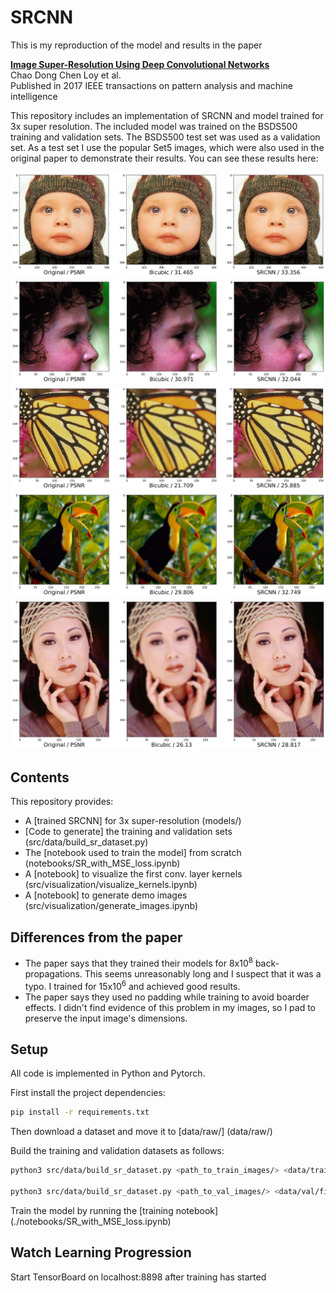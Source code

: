 # SRCNN

This is my reproduction of the model and results in the paper

**[Image Super-Resolution Using Deep Convolutional Networks](https://ieeexplore.ieee.org/abstract/document/7115171)**
<br>
Chao Dong
Chen Loy
et al.
<br>
Published in 2017 IEEE transactions on pattern analysis and machine intelligence


This repository includes an implementation of SRCNN and model trained for 3x super resolution.
The included model was trained on the BSDS500 training and validation sets. The BSDS500 test set
was used as a validation set. As a test set I use the popular Set5 images, which were also used
in the original paper to demonstrate their results. You can see these results here:

![](example_images/baby_GT_MSE.png)
![](example_images/head_GT_MSE.png)
![](example_images/butterfly_GT_MSE.png)
![](example_images/bird_GT_MSE.png)
![](example_images/woman_GT_MSE.png)


## Contents
This repository provides:
- A [trained SRCNN] for 3x super-resolution (models/)
- [Code to generate] the training and validation sets (src/data/build_sr_dataset.py)
- The [notebook used to train the model] from scratch (notebooks/SR_with_MSE_loss.ipynb)
- A [notebook] to visualize the first conv. layer kernels (src/visualization/visualize_kernels.ipynb)
- A [notebook] to generate demo images (src/visualization/generate_images.ipynb)

## Differences from the paper
- The paper says that they trained their models for 8x10<sup>8</sup> back-propagations.
This seems unreasonably long and I suspect that it was a typo. I trained for 15x10<sup>6</sup> and achieved good results.
- The paper says they used no padding while training to avoid boarder effects. I didn't find evidence of this
problem in my images, so I pad to preserve the input image's dimensions.

## Setup
All code is implemented in Python and Pytorch.

First install the project dependencies:

```bash
pip install -r requirements.txt
```

Then download a dataset and move it to [data/raw/] (data/raw/)

Build the training and validation datasets as follows:

```bash
python3 src/data/build_sr_dataset.py <path_to_train_images/> <data/train/file_name.hdf5> <super_resolution_factor>

python3 src/data/build_sr_dataset.py <path_to_val_images/> <data/val/file_name.hdf5> <super_resolution_factor>
```

Train the model by running the [training notebook] (./notebooks/SR_with_MSE_loss.ipynb)

## Watch Learning Progression

Start TensorBoard on localhost:8898 after training has started
